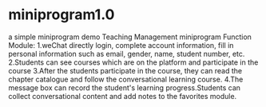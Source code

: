 # miniprogram1.0
a simple miniprogram demo
Teaching Management miniprogram Function Module:
1.weChat directly login, complete account information, fill in personal information such as email, gender, name, student number, etc.
2.Students can see courses which  are on the platform and participate in the course
3.After the students participate in the course, they can read the chapter catalogue and follow the conversational learning course. 
4.The message box can record the student's learning progress.Students can collect conversational content and add notes to the favorites module.

